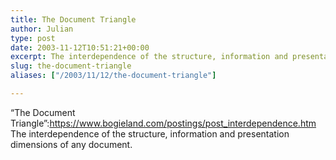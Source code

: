 ```yaml
---
title: The Document Triangle
author: Julian
type: post
date: 2003-11-12T10:51:21+00:00
excerpt: The interdependence of the structure, information and presentation dimensions
slug: the-document-triangle 
aliases: ["/2003/11/12/the-document-triangle"]

---
```

&#8220;The Document Triangle&#8221;:https://www.bogieland.com/postings/post_interdependence.htm The interdependence of the structure, information and presentation dimensions of any document.